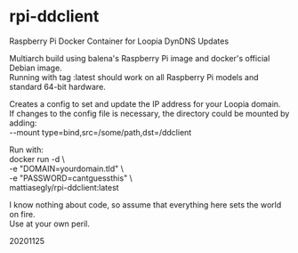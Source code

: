 # rpi-ddclient
Raspberry Pi Docker Container for Loopia DynDNS Updates

Multiarch build using balena's Raspberry Pi image and docker's official Debian image.<BR>
Running with tag :latest should work on all Raspberry Pi models and standard 64-bit hardware. 

Creates a config to set and update the IP address for your Loopia domain.<BR>
If changes to the config file is necessary, the directory could be mounted by adding:<BR>
--mount type=bind,src=/some/path,dst=/ddclient

Run with:<BR>
docker run -d \\\
-e "DOMAIN=yourdomain.tld" \\\
-e "PASSWORD=cantguessthis" \\\
mattiasegly/rpi-ddclient:latest

I know nothing about code, so assume that everything here sets the world on fire.<BR>
Use at your own peril.

20201125
